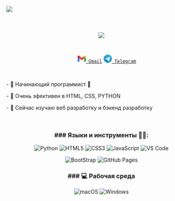 <a href="https://www.github.com/amrikhudo" target="_blank" rel="noreferrer"><img
src="https://img.shields.io/github/followers/amrikhudo?logo=github&style=for-the-badge&color=0891b2&labelColor=1c1917" /></a>


<h1 align="center">
  <a href="https://git.io/typing-svg">
    <img src="https://readme-typing-svg.herokuapp.com/?lines=Всем+привет!+👋;Я+Бугдиев+Амрихудо....;Приятно+познакомиться!&center=true&size=30">
  </a>
</h1>

<p align="center">
  <code>
    <a href="mailto:bugdievamrihudo@gmail.com" title="Gmail"><img width="22" src="https://github.com/manjotsidhu/manjotsidhu/blob/master/icons/Gmail.png"> Gmail</a></code>
    <code><a href="https://t.me/B_Amrikhudo" title="Gmail"><img width="22" src="https://github.com/manjotsidhu/manjotsidhu/blob/master/icons/Telegram.png"> Telegram</a></code>
</p>

<br />

<p>- 🌱 Начинающий программист 🚀</p>
<p>- 🔭 Очень эфективен в HTML, CSS, PYTHON</p>
<p>- 🌱 Сейчас изучаю веб разработку и бэкенд разработку</p>
</div>

<br />

<div align="center">
  <h3>### Языки и инструменты 🧩🚀:</h3>

![Python](https://img.shields.io/badge/Python-323330?style=for-the-badge&logo=python&logoColor=blue)
![HTML5](https://img.shields.io/badge/HTML5-E34F26?style=for-the-badge&logo=html5&logoColor=white)
![CSS3](https://img.shields.io/badge/CSS3-1572B6?style=for-the-badge&logo=css3&logoColor=white)
![JavaScript](https://img.shields.io/badge/JavaScript-323330?style=for-the-badge&logo=javascript&logoColor=F7DF1E)
![VS Code](https://img.shields.io/badge/Visual_Studio_Code-blue?style=for-the-badge&logo=visual%20studio%20code&logoColor=white)

![BootStrap](https://img.shields.io/badge/Bootstrap-violet?style=for-the-badge&logo=bootstrap&logoColor=white)
![GitHub Pages](https://img.shields.io/badge/GitHub_Pages-100000?style=for-the-badge&logo=github&logoColor=white)


<div align="center">
  <h3>### 💻 Рабочая среда</h3>

![macOS](https://img.shields.io/badge/macOS-000000?style=for-the-badge&logo=apple&logoColor=white)
![Windows](https://img.shields.io/badge/Windows-0078D6?style=for-the-badge&logo=windows&logoColor=white)
</div>
